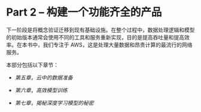 # Part 2 – 构建一个功能齐全的产品

下一阶段是将概念验证迁移到现有基础设施。在整个过程中，数据处理逻辑和模型的初始版本通常会使用不同的工具和服务重新实现，目的是提高吞吐量和提高效率。在本书中，我们专注于 AWS，这是处理大量数据和昂贵计算的最流行的网络服务。

本部分包括以下章节：

+   *第五章*，*云中的数据准备*

+   *第六章*，*高效模型训练*

+   *第七章*，*揭秘深度学习模型的秘密*

